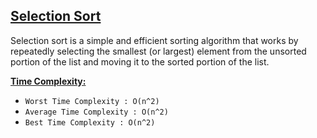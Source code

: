 <h2><a href="https://www.geeksforgeeks.org/selection-sort/">Selection Sort</a></h2>

<p>Selection sort is a simple and efficient sorting algorithm that works by repeatedly selecting the smallest (or largest) element from the unsorted portion of the list and moving it to the sorted portion of the list. </p>

<!-- --- -->

<p><strong><a href="https://www.geeksforgeeks.org/time-complexities-of-all-sorting-algorithms/">Time Complexity:</a></strong></p>

<ul>
	<li><code>Worst Time Complexity : O(n^2)</code></li>
    <li><code>Average Time Complexity : O(n^2)</code></li>
    <li><code>Best Time Complexity : O(n^2)</code></li>
</ul>